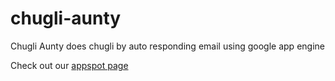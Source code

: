 chugli-aunty
============

Chugli Aunty does chugli by auto responding email using google app engine

Check out our [appspot page](http://chugliaunty.appspot.com)
